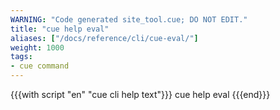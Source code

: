 ```yaml
---
WARNING: "Code generated site_tool.cue; DO NOT EDIT."
title: "cue help eval"
aliases: ["/docs/reference/cli/cue-eval/"]
weight: 1000
tags:
- cue command
---
```


{{{with script "en" "cue cli help text"}}}
cue help eval
{{{end}}}
